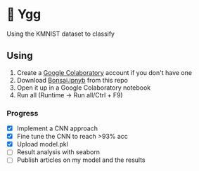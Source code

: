 # 🌸 Ygg


Using the KMNIST dataset to classify
## Using

1. Create a [Google Colaboratory](https://colab.research.google.com/?utm_source=scs-index) account if you don't have one
2. Download [Bonsai.ipnyb](https://github.com/Necl0/Bonsai/blob/main/Bonsai.ipynb) from this repo
3. Open it up in a Google Colaboratory notebook
4. Run all (Runtime -> Run all/Ctrl + F9)

### Progress
- [x] Implement a CNN approach
- [x] Fine tune the CNN to reach >93% acc
- [x] Upload model.pkl 
- [ ] Result analysis with seaborn 
- [ ] Publish articles on my model and the results
